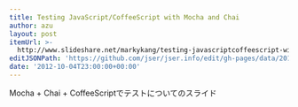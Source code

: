 ```yaml
---
title: Testing JavaScript/CoffeeScript with Mocha and Chai
author: azu
layout: post
itemUrl: >-
  http://www.slideshare.net/markykang/testing-javascriptcoffeescript-with-mocha-and-chai
editJSONPath: 'https://github.com/jser/jser.info/edit/gh-pages/data/2012/10/index.json'
date: '2012-10-04T23:00:00+00:00'
---
```

Mocha + Chai + CoffeeScriptでテストについてのスライド
